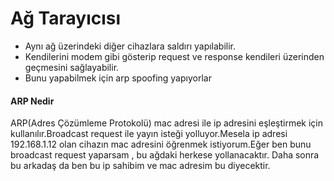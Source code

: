# Ağ Tarayıcısı

* Aynı ağ üzerindeki diğer cihazlara saldırı yapılabilir.
* Kendilerini modem gibi gösterip  request ve response kendileri üzerinden geçmesini sağlayabilir.
* Bunu  yapabilmek için  arp spoofing yapıyorlar

#### ARP Nedir
ARP(Adres Çözümleme Protokolü) mac adresi ile ip adresini eşleştirmek için kullanılır.Broadcast request ile yayın isteği yolluyor.Mesela ip adresi 192.168.1.12 olan cihazın mac adresini öğrenmek istiyorum.Eğer ben bunu broadcast request yaparsam , bu ağdaki herkese yollanacaktır. Daha sonra bu arkadaş da ben bu ip sahibim ve mac adresim bu diyecektir.
